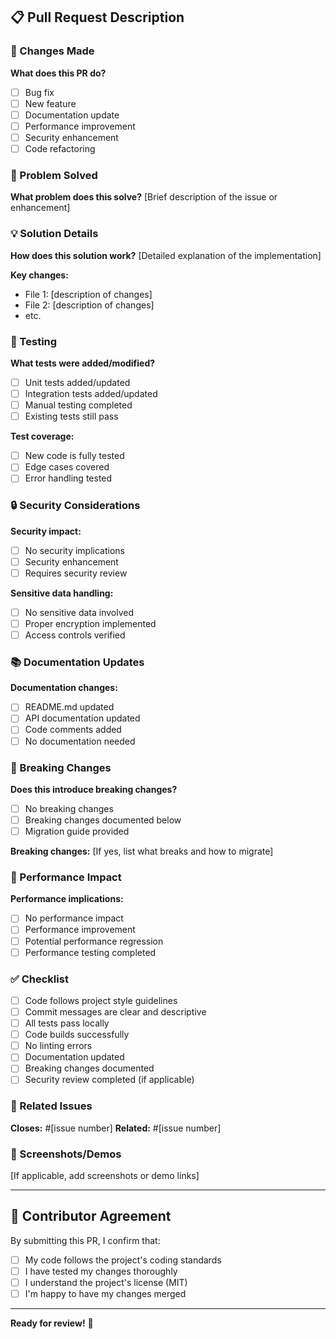 ## 📋 Pull Request Description

### 🔧 Changes Made

**What does this PR do?**
- [ ] Bug fix
- [ ] New feature
- [ ] Documentation update
- [ ] Performance improvement
- [ ] Security enhancement
- [ ] Code refactoring

### 🎯 Problem Solved

**What problem does this solve?**
[Brief description of the issue or enhancement]

### 💡 Solution Details

**How does this solution work?**
[Detailed explanation of the implementation]

**Key changes:**
- File 1: [description of changes]
- File 2: [description of changes]
- etc.

### 🧪 Testing

**What tests were added/modified?**
- [ ] Unit tests added/updated
- [ ] Integration tests added/updated
- [ ] Manual testing completed
- [ ] Existing tests still pass

**Test coverage:**
- [ ] New code is fully tested
- [ ] Edge cases covered
- [ ] Error handling tested

### 🔒 Security Considerations

**Security impact:**
- [ ] No security implications
- [ ] Security enhancement
- [ ] Requires security review

**Sensitive data handling:**
- [ ] No sensitive data involved
- [ ] Proper encryption implemented
- [ ] Access controls verified

### 📚 Documentation Updates

**Documentation changes:**
- [ ] README.md updated
- [ ] API documentation updated
- [ ] Code comments added
- [ ] No documentation needed

### 🔄 Breaking Changes

**Does this introduce breaking changes?**
- [ ] No breaking changes
- [ ] Breaking changes documented below
- [ ] Migration guide provided

**Breaking changes:**
[If yes, list what breaks and how to migrate]

### 🚀 Performance Impact

**Performance implications:**
- [ ] No performance impact
- [ ] Performance improvement
- [ ] Potential performance regression
- [ ] Performance testing completed

### ✅ Checklist

- [ ] Code follows project style guidelines
- [ ] Commit messages are clear and descriptive
- [ ] All tests pass locally
- [ ] Code builds successfully
- [ ] No linting errors
- [ ] Documentation updated
- [ ] Breaking changes documented
- [ ] Security review completed (if applicable)

### 🔗 Related Issues

**Closes:** #[issue number]
**Related:** #[issue number]

### 📸 Screenshots/Demos

[If applicable, add screenshots or demo links]

---

## 🤝 Contributor Agreement

By submitting this PR, I confirm that:
- [ ] My code follows the project's coding standards
- [ ] I have tested my changes thoroughly
- [ ] I understand the project's license (MIT)
- [ ] I'm happy to have my changes merged

---

**Ready for review!** 🚀
